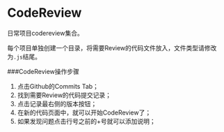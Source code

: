 CodeReview
==========

日常项目codereview集合。

每个项目单独创建一个目录，将需要Review的代码文件放入，文件类型请修改为`.js`结尾。

###CodeReview操作步骤

 1. 点击Github的Commits Tab；
 2. 找到需要Review的代码提交记录；
 3. 点击记录最右侧的版本按钮；
 4. 在新的代码页面中，就可以开始CodeReview了；
 5. 如果发现问题点击行号之前的+号就可以添加说明；